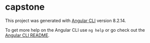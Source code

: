 # capstone

This project was generated with [Angular CLI](https://github.com/angular/angular-cli) version 8.2.14.


To get more help on the Angular CLI use `ng help` or go check out the [Angular CLI README](https://github.com/angular/angular-cli/blob/master/README.md).
